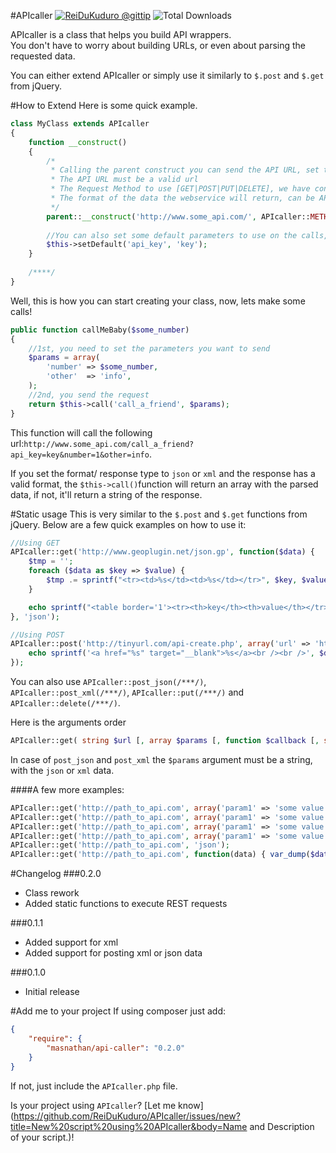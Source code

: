 #APIcaller <a href="https://www.gittip.com/ReiDuKuduro/" target="__blank" alt="ReiDuKuduro @gittip" ><img alt="ReiDuKuduro @gittip" src="http://bottlepy.org/docs/dev/_static/Gittip.png" /></a> ![Total Downloads](https://poser.pugx.org/masnathan/api-caller/downloads.png)


APIcaller is a class that helps you build API wrappers.  
You don't have to worry about building URLs, or even about parsing the requested data.

You can either extend APIcaller or simply use it similarly to ```$.post``` and ```$.get``` from jQuery.

#How to Extend
Here is some quick example.

```php
class MyClass extends APIcaller
{
	function __construct()
	{
	    /*
	     * Calling the parent construct you can send the API URL, set the request method and/or the response type
	     * The API URL must be a valid url
       	 * The Request Method to use [GET|POST|PUT|DELETE], we have constants APIcaller::METHOD_GET, APIcaller::METHOD_…
       	 * The format of the data the webservice will return, can be APIcaller::CONTENT_TYPE_NONE, APIcaller::CONTENT_TYPE_JSON or APIcaller::CONTENT_TYPE_XML
	     */
		parent::__construct('http://www.some_api.com/', APIcaller::METHOD_GET, APIcaller::CONTENT_TYPE_JSON);
		
		//You can also set some default parameters to use on the calls, like api keys and such.
		$this->setDefault('api_key', 'key');
	}
	
	/****/
}
```

Well, this is how you can start creating your class, now, lets make some calls!

```php
public function callMeBaby($some_number)
{   
    //1st, you need to set the parameters you want to send
    $params = array(
        'number' => $some_number,
        'other'  => 'info',
    );
    //2nd, you send the request
    return $this->call('call_a_friend', $params);
}
```

This function will call the following url:```http://www.some_api.com/call_a_friend?api_key=key&number=1&other=info```.

If you set the format/ response type to ```json``` or ```xml``` and the response has a valid format, the ```$this->call()```function will return an array with the parsed data, if not, it'll return a string of the response.

#Static usage
This is very similar to the ```$.post``` and ```$.get``` functions from jQuery. Below are a few quick examples on how to use it:
    
```php
//Using GET
APIcaller::get('http://www.geoplugin.net/json.gp', function($data) {
    $tmp = '';
    foreach ($data as $key => $value) {
	   	$tmp .= sprintf("<tr><td>%s</td><td>%s</td></tr>", $key, $value);
    }

	echo sprintf("<table border='1'><tr><th>key</th><th>value</th></tr>%s</table>", $tmp);
}, 'json');

//Using POST
APIcaller::post('http://tinyurl.com/api-create.php', array('url' => 'http://www.phpclasses.org/browse/author/1183559.html'), function($data) {
    echo sprintf('<a href="%s" target="__blank">%s</a><br /><br />', $data, $data);
});
```

You can also use ```APIcaller::post_json(/***/)```, ```APIcaller::post_xml(/***/)```, ```APIcaller::put(/***/)``` and ```APIcaller::delete(/***/)```.

Here is the arguments order

```php    
APIcaller::get( string $url [, array $params [, function $callback [, string $data_type]]]);
```

In case of `post_json` and `post_xml` the `$params` argument must be a string, with the `json` or `xml` data.
    
####A few more examples:

```php
APIcaller::get('http://path_to_api.com', array('param1' => 'some value', 'param2' => 'some other value'));
APIcaller::get('http://path_to_api.com', array('param1' => 'some value', 'param2' => 'some other value'), function(data) { var_dump($data); });
APIcaller::get('http://path_to_api.com', array('param1' => 'some value', 'param2' => 'some other value'), function(data) { var_dump($data); }, 'json');
APIcaller::get('http://path_to_api.com', array('param1' => 'some value', 'param2' => 'some other value'), 'json');
APIcaller::get('http://path_to_api.com', 'json');
APIcaller::get('http://path_to_api.com', function(data) { var_dump($data); }, 'json');
``` 
   
#Changelog
###0.2.0
* Class rework
* Added static functions to execute REST requests

###0.1.1
* Added support for xml  
* Added support for posting xml or json data  

###0.1.0
* Initial release

#Add me to your project
If using composer just add:
```json
{
    "require": {
        "masnathan/api-caller": "0.2.0"
    }
}
```
If not, just include the `APIcaller.php` file.

Is your project using `APIcaller`? [Let me know](https://github.com/ReiDuKuduro/APIcaller/issues/new?title=New%20script%20using%20APIcaller&body=Name and Description of your script.)!
